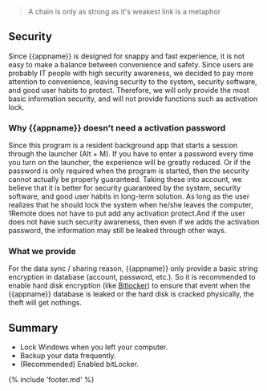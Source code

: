 > A chain is only as strong as it's weakest link is a metaphor

## Security

Since {{appname}} is designed for snappy and fast experience, it is not easy to make a balance between convenience and safety. Since users are probably IT people with high security awareness, we decided to pay more attention to convenience, leaving security to the system, security software, and good user habits to protect. Therefore, we will only provide the most basic information security, and will not provide functions such as activation lock.

### Why {{appname}} doesn't need a activation password

Since this program is a resident background app that starts a session through the launcher (Alt + M). If you have to enter a password every time you turn on the launcher, the experience will be greatly reduced. Or if the password is only required when the program is started, then the security cannot actually be properly guaranteed. Taking these into account, we believe that it is better for security guaranteed by the system, security software, and good user habits in long-term solution. As long as the user realizes that he should lock the system when he/she leaves the computer, 1Remote does not have to put add any activation protect.And if the user does not have such security awareness, then even if we adds the activation password, the information may still be leaked through other ways.

### What we provide

For the data sync / sharing reason, {{appname}} only provide a basic string encryption in database (account, password, etc.). So it is recommended to enable hard disk encryption (like [Bitlocker](https://docs.microsoft.com/en-us/windows/security/information-protection/)) to ensure that event when the {{appname}} database is leaked or the hard disk is cracked physically, the theft will get nothings.

## Summary

- Lock Windows when you left your computer.
- Backup your data frequently.
- (Recommended) Enabled bitLocker.

{% include 'footer.md' %}
